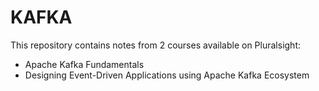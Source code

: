 # KAFKA

This repository contains notes from 2 courses available on Pluralsight:

- Apache Kafka Fundamentals
- Designing Event-Driven Applications using Apache Kafka Ecosystem
